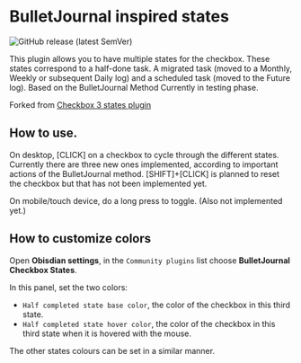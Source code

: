 # BulletJournal inspired states

![GitHub release (latest SemVer)](https://img.shields.io/github/v/release/Saeden/obsidian-bujo-checkbox?style=for-the-badge&sort=semver)

This plugin allows you to have multiple states for the checkbox. These states correspond to a half-done task. A migrated task (moved to a Monthly, Weekly or subsequent Daily log) and a scheduled task (moved to the Future log). Based on the BulletJournal Method
Currently in testing phase.

Forked from [Checkbox 3 states plugin](https://github.com/hrenaud/obsidian-checkbox3states-plugin)

## How to use.

On desktop, [CLICK] on a checkbox to cycle through the different states. Currently there are three new ones implemented, according to important actions of the BulletJournal method. [SHIFT]+[CLICK] is planned to reset the checkbox but that has not been implemented yet. 

On mobile/touch device, do a long press to toggle. (Also not implemented yet.)

## How to customize colors

Open **Obisdian settings**, in the `Community plugins` list choose **BulletJournal Checkbox States**.

In this panel, set the two colors:

-   `Half completed state base color`, the color of the checkbox in this third state.
-   `Half completed state hover color`, the color of the checkbox in this third state when it is hovered with the mouse.

The other states colours can be set in a similar manner.
